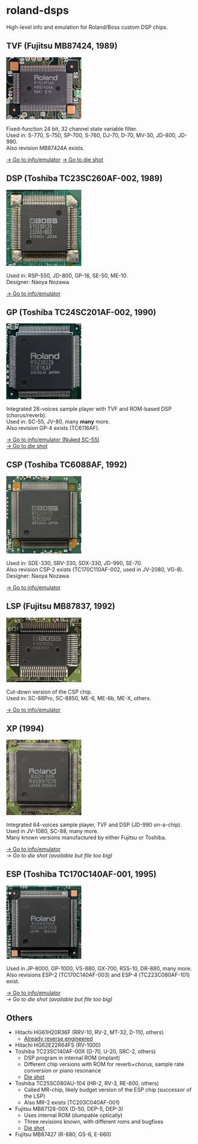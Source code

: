 # roland-dsps

High-level info and emulation for Roland/Boss custom DSP chips.


## TVF (Fujitsu MB87424, 1989)

<img src="doc/tvf_chip.jpg" width="200" />

Fixed-function 24 bit, 32 channel state variable filter.<br/>
Used in: S-770, S-750, SP-700, S-760, DJ-70, D-70, MV-30, JD-800, JD-990.<br/>
Also revision MB87424A exists.<br/>

[→ Go to info/emulator](./tvf)
[→ Go to die shot](https://siliconpr0n.org/map/roland/r15239115/furrtek_mz/)


## DSP (Toshiba TC23SC260AF-002, 1989)

<img src="doc/dsp_chip.jpeg" width="200" />

Used in: RSP-550, JD-800, GP-16, SE-50, ME-10.<br/>
Designer: Naoya Nozawa

[→ Go to info/emulator](./dsp)


## GP (Toshiba TC24SC201AF-002, 1990)

<img src="doc/gp_chip.jpg" width="200" />

Integrated 28-voices sample player with TVF and ROM-based DSP (chorus/reverb).<br/>
Used in: SC-55, JV-80, many **many** more.<br/>
Also revision GP-4 exists (TC6116AF).<br/>

[→ Go to info/emulator (Nuked SC-55)]([./gp](https://github.com/nukeykt/Nuked-SC55))<br/>
[→ Go to die shot](https://siliconpr0n.org/map/roland/r15239148/mcmaster_mz_mit20x2/)


## CSP (Toshiba TC6088AF, 1992)

<img src="doc/csp_chip.jpeg" width="200" />

Used in: SDE-330, SRV-330, SDX-330, JD-990, SE-70.<br/>
Also revision CSP-2 exists (TC170C110AF-002, used in JV-2080, VG-8).<br/>
Designer: Naoya Nozawa

[→ Go to info/emulator](./csp)


## LSP (Fujitsu MB87837, 1992)

<img src="doc/lsp_chip.jpeg" width="200" />

Cut-down version of the CSP chip.<br/>
Used in: SC-88Pro, SC-8850, ME-6, ME-6b, ME-X, others.

[→ Go to info/emulator](./lsp)


## XP (1994)

<img src="doc/xp_chip.jpeg" width="200" />

Integrated 64-voices sample player, TVF and DSP (JD-990 on-a-chip).<br/>
Used in JV-1080, SC-88, many more.<br/>
Many known versions manufactured by either Fujitsu or Toshiba.

[→ Go to info/emulator](./xp)<br/>
*→ Go to die shot (available but file too big)*


## ESP (Toshiba TC170C140AF-001, 1995)

<img src="doc/esp_chip.jpeg" width="200" />

Used in JP-8000, GP-1000, VS-880, GX-700, RSS-10, DR-880, many more.<br/>
Also revisions ESP-2 (TC170C140AF-003) and ESP-4 (TC223C080AF-101) exist.

[→ Go to info/emulator](./esp)<br/>
*→ Go to die shot (available but file too big)*


## Others

- Hitachi HG61H20R36F (RRV-10, RV-2, MT-32, D-110, others)
  - [Already reverse engineered](https://github.com/sergm/munt_devel/blob/master/BossEmu/BossEmu.cpp)
- Hitachi HG62E22R64FS (RV-1000)
- Toshiba TC23SC140AF-00X (D-70, U-20, SRC-2, others)
  - DSP program in internal ROM (implant)
  - Different chip versions with ROM for reverb+chorus, sample rate conversion or piano resonance
  - [Die shot](https://siliconpr0n.org/map/roland/r15239126/furrtek_mz/)
- Toshiba TC25SC080AU-104 (HR-2, RV-3, RE-800, others)
  - Called MR-chip, likely budget version of the ESP chip (successor of the LSP)
  - Also MR-2 exists (TC203C040AF-001)
- Fujitsu MB87126-00X (D-50, DEP-5, DEP-3)
  - Uses internal ROM (dumpable optically)
  - Three revisions known, with different roms and bugfixes
  - [Die shot](https://siliconpr0n.org/map/roland/r15229841/furrtek_mz/)
- Fujitsu MB87427 (R-880, GS-6, E-660)
